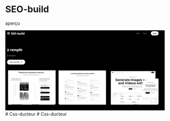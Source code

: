 # SEO-build

aperçu

![Aperçu](img/img.png)
#   C s s - d u c t e u r 
 
 #   C s s - d u c t e u r 
 
 